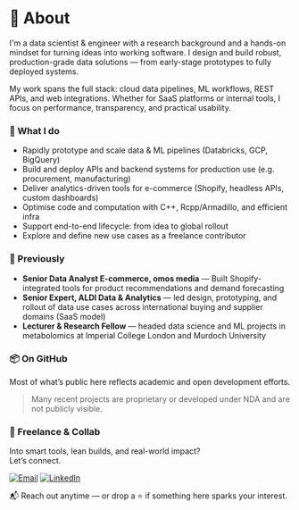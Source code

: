 # 👋 About

I'm a data scientist & engineer with a research background and a hands-on mindset for turning ideas into working software. I design and build robust, production-grade data solutions — from early-stage prototypes to fully deployed systems.

My work spans the full stack: cloud data pipelines, ML workflows, REST APIs, and web integrations. Whether for SaaS platforms or internal tools, I focus on performance, transparency, and practical usability.


### 🚀 What I do
- Rapidly prototype and scale data & ML pipelines (Databricks, GCP, BigQuery)
- Build and deploy APIs and backend systems for production use (e.g. procurement, manufacturing)
- Deliver analytics-driven tools for e-commerce (Shopify, headless APIs, custom dashboards)
- Optimise code and computation with C++, Rcpp/Armadillo, and efficient infra
- Support end-to-end lifecycle: from idea to global rollout
- Explore and define new use cases as a freelance contributor

### 🧠 Previously
- **Senior Data Analyst E-commerce, omos media** — Built Shopify-integrated tools for product recommendations and demand forecasting
- **Senior Expert, ALDI Data & Analytics** — led design, prototyping, and rollout of data use cases across international buying and supplier domains (SaaS model)
- **Lecturer & Research Fellow** — headed data science and ML projects in metabolomics at Imperial College London and Murdoch University

### 📦 On GitHub
Most of what’s public here reflects academic and open development efforts.  
> Many recent projects are proprietary or developed under NDA and are not publicly visible.

### 🤝 Freelance & Collab
Into smart tools, lean builds, and real-world impact?  
Let’s connect.

[![Email](https://img.shields.io/badge/email-tkimhofer@gmail.com-blue?logo=gmail&logoColor=white)](mailto:tkimhofer@gmail.com)
[![LinkedIn](https://img.shields.io/badge/LinkedIn-tkimhofer-blue?logo=linkedin&logoColor=white)](https://linkedin.com/in/torben-kimhofer)

📬 Reach out anytime — or drop a ⭐ if something here sparks your interest.

